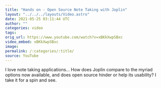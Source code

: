 ```yaml
---
title: "Hands on - Open Source Note Taking with Joplin"
layout: "../../../layouts/Video.astro"
date: 2021-05-25 03:11:44 UTC
author: ""
categories: video
tags: 
orig_url: https://www.youtube.com/watch?v=xBKkXwpSBxc
video_embed: xBKkXwpSBxc
image:
permalink: /:categories/:title/
source: YouTube
---
```

I love note taking applications… How does Joplin compare to the myriad options now available, and does open source hinder or help its usability? I take it for a spin and see.